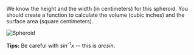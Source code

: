 We know the height and the width (in centimeters) for this spheroid.
You should create a function to calculate the volume (cubic inches) and the surface area (square centimeters).

![Spheroid](spheroid.svg)

**Tips:** Be careful with _sin_<sup>-1</sup>_x_ -- this is _arcsin_.
